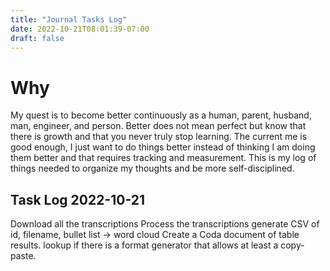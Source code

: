 ```yaml
---
title: "Journal Tasks Log"
date: 2022-10-21T08:01:39-07:00
draft: false
---
```


# Why


My quest is to become better continuously as a human, parent, husband, man, engineer, and person. Better does not mean perfect but know that there is growth and that you never truly stop learning. The current me is good enough, I just want to do things better instead of thinking I am doing them better and that requires tracking and measurement. This is my log of things needed to organize my thoughts and be more self-disciplined.


## Task Log 2022-10-21

Download all the transcriptions
Process the transcriptions
generate CSV of id, filename, bullet list -> word cloud
Create a Coda document of table results.
lookup if there is a format generator that allows at least a copy-paste.
